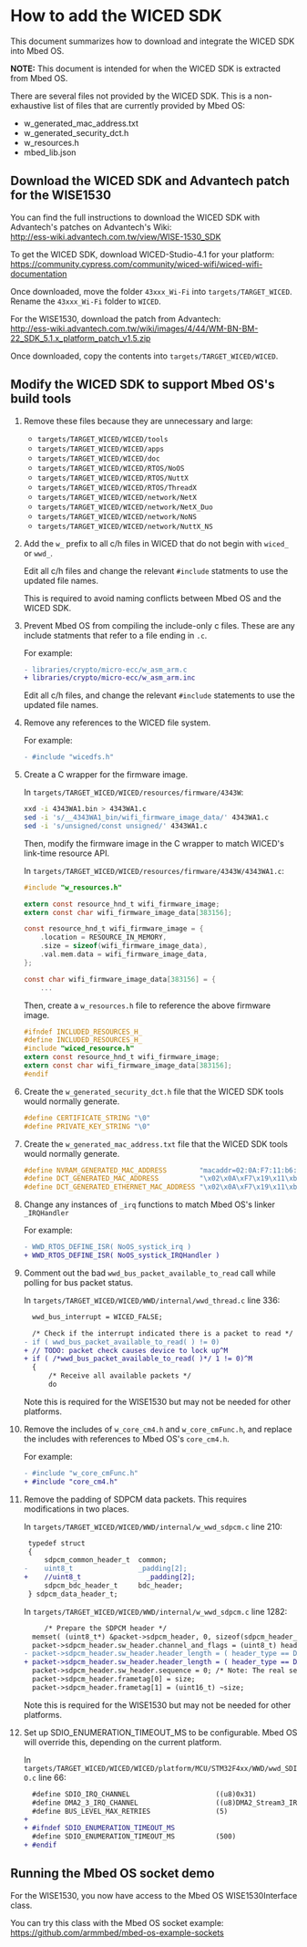 # How to add the WICED SDK

This document summarizes how to download and integrate the WICED SDK into Mbed OS.

**NOTE:** This document is intended for when the WICED SDK is extracted from Mbed OS.

There are several files not provided by the WICED SDK. This is a non-exhaustive
list of files that are currently provided by Mbed OS:
- w_generated_mac_address.txt
- w_generated_security_dct.h
- w_resources.h
- mbed_lib.json

## Download the WICED SDK and Advantech patch for the WISE1530

You can find the full instructions to download the WICED SDK with Advantech's patches
on Advantech's Wiki:  
http://ess-wiki.advantech.com.tw/view/WISE-1530_SDK

To get the WICED SDK, download WICED-Studio-4.1 for your platform:  
https://community.cypress.com/community/wiced-wifi/wiced-wifi-documentation

Once downloaded, move the folder `43xxx_Wi-Fi` into `targets/TARGET_WICED`. Rename
the `43xxx_Wi-Fi` folder to `WICED`.

For the WISE1530, download the patch from Advantech:  
http://ess-wiki.advantech.com.tw/wiki/images/4/44/WM-BN-BM-22_SDK_5.1.x_platform_patch_v1.5.zip

Once downloaded, copy the contents into `targets/TARGET_WICED/WICED`.

## Modify the WICED SDK to support Mbed OS's build tools

1. Remove these files because they are unnecessary and large:
   - `targets/TARGET_WICED/WICED/tools`
   - `targets/TARGET_WICED/WICED/apps`
   - `targets/TARGET_WICED/WICED/doc`
   - `targets/TARGET_WICED/WICED/RTOS/NoOS`
   - `targets/TARGET_WICED/WICED/RTOS/NuttX`
   - `targets/TARGET_WICED/WICED/RTOS/ThreadX`
   - `targets/TARGET_WICED/WICED/network/NetX`
   - `targets/TARGET_WICED/WICED/network/NetX_Duo`
   - `targets/TARGET_WICED/WICED/network/NoNS`
   - `targets/TARGET_WICED/WICED/network/NuttX_NS`

1. Add the `w_` prefix to all c/h files in WICED that do not begin with
   `wiced_` or `wwd_`.

   Edit all c/h files and change the relevant `#include` statments to use the
   updated file names.

   This is required to avoid naming conflicts between Mbed OS and the WICED SDK.

1. Prevent Mbed OS from compiling the include-only c files. These are
   any include statments that refer to a file ending in `.c`.

   For example:
   
   ``` diff
   - libraries/crypto/micro-ecc/w_asm_arm.c
   + libraries/crypto/micro-ecc/w_asm_arm.inc
   ```

   Edit all c/h files, and change the relevant `#include` statements to use the
   updated file names.

1. Remove any references to the WICED file system.

   For example:
   
   ``` diff
   - #include "wicedfs.h"
   ```

1. Create a C wrapper for the firmware image.

   In `targets/TARGET_WICED/WICED/resources/firmware/4343W`:
   
   ``` bash
   xxd -i 4343WA1.bin > 4343WA1.c
   sed -i 's/__4343WA1_bin/wifi_firmware_image_data/' 4343WA1.c
   sed -i 's/unsigned/const unsigned/' 4343WA1.c
   ```

   Then, modify the firmware image in the C wrapper to match WICED's link-time
   resource API.

   In `targets/TARGET_WICED/WICED/resources/firmware/4343W/4343WA1.c`:
   
   ``` c
   #include "w_resources.h"

   extern const resource_hnd_t wifi_firmware_image;
   extern const char wifi_firmware_image_data[383156];

   const resource_hnd_t wifi_firmware_image = {
       .location = RESOURCE_IN_MEMORY,
       .size = sizeof(wifi_firmware_image_data),
       .val.mem.data = wifi_firmware_image_data,
   };

   const char wifi_firmware_image_data[383156] = {
       ...
   ```

   Then, create a `w_resources.h` file to reference the above firmware image.

   ``` c
   #ifndef INCLUDED_RESOURCES_H_
   #define INCLUDED_RESOURCES_H_
   #include "wiced_resource.h"
   extern const resource_hnd_t wifi_firmware_image;
   extern const char wifi_firmware_image_data[383156];
   #endif
   ```

1. Create the `w_generated_security_dct.h` file that
   the WICED SDK tools would normally generate.

   ``` c
   #define CERTIFICATE_STRING "\0"
   #define PRIVATE_KEY_STRING "\0"
   ```

1. Create the `w_generated_mac_address.txt` file that
   the WICED SDK tools would normally generate.

   ``` c
   #define NVRAM_GENERATED_MAC_ADDRESS        "macaddr=02:0A:F7:11:b6:19"
   #define DCT_GENERATED_MAC_ADDRESS          "\x02\x0A\xF7\x19\x11\xb6"
   #define DCT_GENERATED_ETHERNET_MAC_ADDRESS "\x02\x0A\xF7\x19\x11\xb7"
   ```

1. Change any instances of `_irq` functions to match Mbed OS's linker `_IRQHandler`

   For example:
   
   ``` diff
   - WWD_RTOS_DEFINE_ISR( NoOS_systick_irq )
   + WWD_RTOS_DEFINE_ISR( NoOS_systick_IRQHandler )
   ```

1. Comment out the bad `wwd_bus_packet_available_to_read` call while polling for
   bus packet status.

   In `targets/TARGET_WICED/WICED/WWD/internal/wwd_thread.c` line 336:
   
   ``` diff
     wwd_bus_interrupt = WICED_FALSE;

     /* Check if the interrupt indicated there is a packet to read */
   - if ( wwd_bus_packet_available_to_read( ) != 0)
   + // TODO: packet check causes device to lock up^M
   + if ( /*wwd_bus_packet_available_to_read( )*/ 1 != 0)^M
     {
         /* Receive all available packets */
         do
   ```

   Note this is required for the WISE1530 but may not be needed for other
   platforms.

1. Remove the includes of `w_core_cm4.h` and `w_core_cmFunc.h`, and replace the
   includes with references to Mbed OS's `core_cm4.h`.

   For example:
   
   ``` diff
   - #include "w_core_cmFunc.h"
   + #include "core_cm4.h"
   ```

1. Remove the padding of SDPCM data packets. This requires modifications in two
   places.

   In `targets/TARGET_WICED/WICED/WWD/internal/w_wwd_sdpcm.c` line 210:
   
   ``` diff
    typedef struct
    {
        sdpcm_common_header_t  common;
   -    uint8_t                _padding[2];
   +    //uint8_t                _padding[2];
        sdpcm_bdc_header_t     bdc_header;
    } sdpcm_data_header_t;
   ```

   In `targets/TARGET_WICED/WICED/WWD/internal/w_wwd_sdpcm.c` line 1282:
   
   ``` diff
        /* Prepare the SDPCM header */
     memset( (uint8_t*) &packet->sdpcm_header, 0, sizeof(sdpcm_header_t) );
     packet->sdpcm_header.sw_header.channel_and_flags = (uint8_t) header_type;
   - packet->sdpcm_header.sw_header.header_length = ( header_type == DATA_HEADER ) ? sizeof(sdpcm_header_t) + 2 : sizeof(sdpcm_header_t);
   + packet->sdpcm_header.sw_header.header_length = ( header_type == DATA_HEADER ) ? sizeof(sdpcm_header_t) /*+ 2*/ : sizeof(sdpcm_header_t);^M
     packet->sdpcm_header.sw_header.sequence = 0; /* Note: The real sequence will be written later */
     packet->sdpcm_header.frametag[0] = size;
     packet->sdpcm_header.frametag[1] = (uint16_t) ~size;
   ```

   Note this is required for the WISE1530 but may not be needed for other
   platforms.

1. Set up SDIO_ENUMERATION_TIMEOUT_MS to be configurable. Mbed OS will override this,
   depending on the current platform.

   In `targets/TARGET_WICED/WICED/WICED/platform/MCU/STM32F4xx/WWD/wwd_SDIO.c` line 66:
   
   ``` diff
     #define SDIO_IRQ_CHANNEL                     ((u8)0x31)
     #define DMA2_3_IRQ_CHANNEL                   ((u8)DMA2_Stream3_IRQn)
     #define BUS_LEVEL_MAX_RETRIES                (5)
   +
   + #ifndef SDIO_ENUMERATION_TIMEOUT_MS
     #define SDIO_ENUMERATION_TIMEOUT_MS          (500)
   + #endif
   ```

## Running the Mbed OS socket demo

For the WISE1530, you now have access to the Mbed OS WISE1530Interface class.

You can try this class with the Mbed OS socket example:  
https://github.com/armmbed/mbed-os-example-sockets
 
 
 
 
 
 
